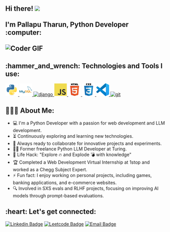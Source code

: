 <h2 align="left">
 <abc>
  <br>Hi there! <img src="https://user-images.githubusercontent.com/42378118/110234147-e3259600-7f4e-11eb-95be-0c4047144dea.gif" width="30"><br>
  <br> I'm Pallapu Tharun, Python Developer :computer:<br>
  <br>
    <img src="https://media.giphy.com/media/SWoSkN6DxTszqIKEqv/giphy.gif" alt="Coder GIF" width="500">
 </abc>
</h2> 
<h2 align="left">:hammer_and_wrench: Technologies and Tools I use:</h2>
<p align="left">
    <a href="https://www.python.org/" target="_blank"> <img src="https://raw.githubusercontent.com/devicons/devicon/master/icons/python/python-original.svg" alt="python" width="40" height="40"/> </a>
    <a href="https://www.mysql.com/" target="_blank"> <img src="https://raw.githubusercontent.com/devicons/devicon/master/icons/mysql/mysql-original-wordmark.svg" alt="mysql" width="40" height="40"/> </a>
    <a href="https://www.djangoproject.com/" target="_blank"> <img src="https://static.djangoproject.com/img/logos/django-logo-negative.png" alt="django" width="80" height="40"/> </a>
    <a href="https://developer.mozilla.org/en-US/docs/Web/JavaScript" target="_blank"> <img src="https://raw.githubusercontent.com/devicons/devicon/master/icons/javascript/javascript-original.svg" alt="javascript" width="40" height="40"/> </a>
 <a href="https://www.w3.org/html/" target="_blank"> <img src="https://raw.githubusercontent.com/devicons/devicon/master/icons/html5/html5-original-wordmark.svg" alt="html5" width="40" height="40"/> </a> 
 <a href="https://www.w3schools.com/css/" target="_blank"> <img src="https://raw.githubusercontent.com/devicons/devicon/master/icons/css3/css3-original-wordmark.svg" alt="css3" width="40" height="40"/> </a>
    <a href="https://code.visualstudio.com/" target="_blank"> <img src="https://raw.githubusercontent.com/devicons/devicon/master/icons/vscode/vscode-original.svg" alt="vscode" width="40" height="40"/> </a>
    <a href="https://git-scm.com/" target="_blank"> <img src="https://www.vectorlogo.zone/logos/git-scm/git-scm-icon.svg" alt="git" width="40" height="40"/> </a>
</p>

<h2 align="left">👨🏻‍💻 About Me:</h2>

- 💻 I'm a Python Developer with a passion for web development and LLM development.
- ⏳ Continuously exploring and learning new technologies.
- 🚀 Always ready to collaborate for innovative projects and experiments.
- 👨‍💻 Former freelance Python LLM Developer at Turing.
- 🎯 Life Hack: "Explore 🔥 and Explode 💣 with knowledge"
- 🏆 Completed a Web Development Virtual Internship at 1stop and worked as a Chegg Subject Expert.
- ⚡ Fun fact: I enjoy working on personal projects, including games, banking applications, and e-commerce websites.
- 🔍 Involved in SXS evals and RLHF projects, focusing on improving AI models through prompt-based evaluations.<br>

<h2 align="left">:heart: Let's get connected:</h2>

[![Linkedin Badge](https://img.shields.io/badge/-Pallapu%20Tharun-blue?style=flat-square&logo=Linkedin&logoColor=white&link=https://www.linkedin.com/in/pallapu-tharun-b815b9212/)](https://www.linkedin.com/in/pallapu-tharun-b815b9212/) [![Leetcode Badge](https://img.shields.io/badge/-LeetCode-orange?style=flat-square&logo=LeetCode&logoColor=white&link=https://leetcode.com/u/THARUN0331/)](https://leetcode.com/u/THARUN0331/) [![Email Badge](https://img.shields.io/badge/-Email-red?style=flat-square&logo=Gmail&logoColor=white&link=mailto:pallaputharun3125@gmail.com)](mailto:pallaputharun3125@gmail.com)
